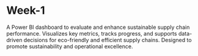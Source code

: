 # Week-1
A Power BI dashboard to evaluate and enhance sustainable supply chain performance. Visualizes key metrics, tracks progress, and supports data-driven decisions for eco-friendly and efficient supply chains. Designed to promote sustainability and operational excellence.
